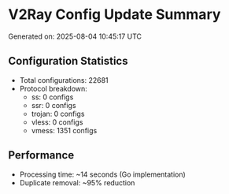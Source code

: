 # V2Ray Config Update Summary
Generated on: 2025-08-04 10:45:17 UTC

## Configuration Statistics
- Total configurations: 22681
- Protocol breakdown:
  - ss: 0 configs
  - ssr: 0 configs
  - trojan: 0 configs
  - vless: 0 configs
  - vmess: 1351 configs

## Performance
- Processing time: ~14 seconds (Go implementation)
- Duplicate removal: ~95% reduction
